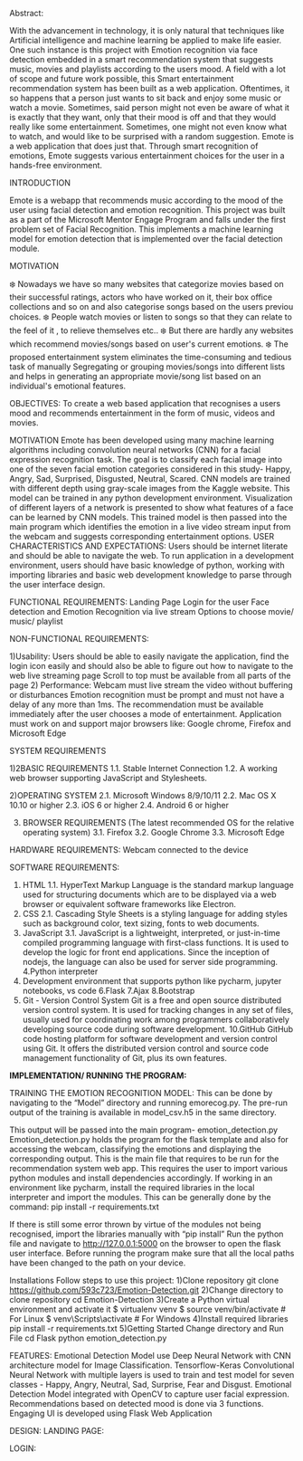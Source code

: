 Abstract:

With the advancement in technology, it is only natural that techniques like Artificial intelligence and machine learning be applied to make life easier. One such instance is this project with Emotion recognition via face detection embedded in a smart recommendation system that suggests music, movies and playlists according to the users mood. A field with a lot of scope and future work possible, this Smart entertainment recommendation system has been built as a web application.
Oftentimes, it so happens that a person just wants to sit back and enjoy some music or watch a movie. Sometimes, said person might not even be aware of what it is exactly that they want, only that their mood is off and that they would really like some entertainment. Sometimes, one might not even know what to watch, and would like to be surprised with a random suggestion. Emote is a web application that does just that. Through smart recognition of emotions, Emote suggests various entertainment choices for the user in a hands-free environment.

INTRODUCTION

Emote is a webapp that recommends music according to the mood of the user using facial detection and emotion recognition. This project was built as a part of the Microsoft Mentor Engage Program and falls under the first problem set of Facial Recognition. This implements a machine learning model for emotion detection that is implemented over the facial detection module.

MOTIVATION

❄️ Nowadays we have so many websites that categorize movies based on their successful ratings, actors who have worked on it, their box office collections and so on and also categorise songs based on the users previou choices.
❄️ People watch movies or listen to songs so that they can relate to the feel of it , to relieve themselves etc..
❄️ But there are hardly any websites which recommend movies/songs based on user's current emotions.
❄️ The proposed entertainment system eliminates the time-consuming and tedious task of manually Segregating or grouping movies/songs into different lists and helps in generating an appropriate movie/song list based on an individual's emotional features.


OBJECTIVES:
To create a web based application that recognises a users mood and recommends entertainment in the form of music, videos and movies.


MOTIVATION
Emote has been developed using many machine learning algorithms including convolution neural networks (CNN) for a facial expression recognition task. The goal is to classify each facial image into one of the seven facial emotion categories considered in this study- Happy, Angry, Sad, Surprised, Disgusted, Neutral, Scared.  CNN models are trained with different depth using gray-scale images from the Kaggle website. This model can be trained in any python development environment. Visualization of different layers of a network is presented to show what features of a face can be learned by CNN models. This trained model is then passed into the main program which identifies the emotion in a live video stream input from the webcam and suggests corresponding entertainment options.
USER CHARACTERISTICS AND EXPECTATIONS:
Users should be internet literate and should be able to navigate the web.
To run application in a development environment, users should have basic knowledge of python, working with importing libraries and basic web development knowledge to parse through the user interface design.

FUNCTIONAL REQUIREMENTS:
Landing Page
Login for the user
Face detection and Emotion Recognition via live stream
Options to choose movie/ music/ playlist

NON-FUNCTIONAL REQUIREMENTS:

1)Usability:
Users should be able to easily navigate the application, find the login icon easily and should also be able to figure out how to navigate to the web live streaming page
Scroll to top must be available from all parts of the page
2) Performance:
Webcam must live stream the video without buffering or disturbances
Emotion recognition must be prompt and must not have a delay of any more than 1ms.
The recommendation must be available immediately after the user chooses a mode of entertainment.
Application must work on and support major browsers like: Google chrome, Firefox and Microsoft Edge

SYSTEM REQUIREMENTS

1)2BASIC REQUIREMENTS
1.1. Stable Internet Connection
1.2. A working web browser supporting JavaScript and Stylesheets.

2)OPERATING SYSTEM
2.1. Microsoft Windows 8/9/10/11
2.2. Mac OS X 10.10 or higher
2.3. iOS 6 or higher
2.4. Android 6 or higher

3. BROWSER REQUIREMENTS
(The latest recommended OS for the relative operating system)
3.1. Firefox 
3.2. Google Chrome 
3.3. Microsoft Edge 

HARDWARE REQUIREMENTS:
Webcam connected to the device

SOFTWARE REQUIREMENTS:

1. HTML
1.1. HyperText Markup Language is the standard markup language used for structuring documents which are to be displayed via a web browser or equivalent software frameworks like Electron.
2. CSS
2.1. Cascading Style Sheets is a styling language for adding styles such as background color, text sizing, fonts to web documents.
3. JavaScript
3.1. JavaScript is a lightweight, interpreted, or just-in-time compiled programming language with first-class functions. It is used to develop the logic for front end applications. Since the inception of nodejs, the language can also be used for server side programming.
4.Python interpreter
5. Development environment that supports python like pycharm, jupyter notebooks, vs code
6.Flask
7.Ajax
8.Bootstrap
9. Git - Version Control System
 Git is a free and open source distributed version control system. It is used for tracking changes in any set of files, usually used for coordinating work among programmers collaboratively developing source code during software development.
10.GitHub
GitHub code hosting platform for software development and version control using Git. It offers the distributed version control and source code management functionality of Git, plus its own features.

**IMPLEMENTATION/ RUNNING THE PROGRAM:**

TRAINING THE EMOTION RECOGNITION MODEL:
This can be done by navigating to the “Model” directory and running emorecog.py.
The pre-run output of the training is available in model_csv.h5 in the same directory.

This output will be passed into the main program- emotion_detection.py
Emotion_detection.py holds the program for the flask template and also for accessing the webcam, classifying the emotions and displaying the corresponding output.
This is the main file that requires to be run for the recommendation system web app.
This requires the user to import various python modules and install dependencies accordingly.
If working in an environment like pycharm, install the required libraries in the local interpreter and import the modules.
This can be generally done by the command: pip install -r requirements.txt

If there is still some error thrown by virtue of the modules not being recognised, import the libraries manually with “pip install”
Run the python file and navigate to http://127.0.0.1:5000 on the browser to open the flask user interface.
Before running the program make sure that all the local paths have been changed to the path on your device.

Installations
Follow steps to use this project:
1)Clone repository
git clone https://github.com/593c723/Emotion-Detection.git
2)Change directory to clone repository
cd Emotion-Detection
3)Create a Python virtual environment and activate it
$ virtualenv venv
$ source venv/bin/activate      # For Linux
$ venv\Scripts\activate         # For Windows
4)Install required libraries
pip install -r requirements.txt
5)Getting Started
Change directory and Run File
cd Flask
python emotion_detection.py

FEATURES:
Emotional Detection Model use Deep Neural Network with CNN architecture model for Image Classification.
Tensorflow-Keras Convolutional Neural Network with multiple layers is used to train and test model for seven classes - Happy, Angry, Neutral, Sad, Surprise, Fear and Disgust.
Emotional Detection Model integrated with OpenCV to capture user facial expression.
Recommendations based on detected mood is done via 3 functions.
Engaging UI is developed using Flask Web Application

DESIGN:
LANDING PAGE:
 
 
LOGIN:
 

